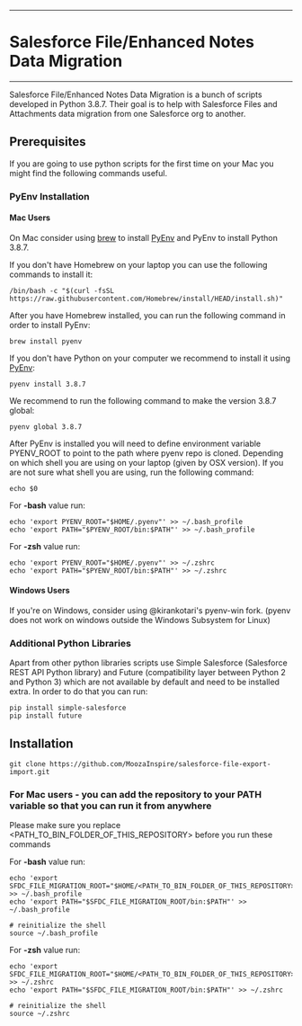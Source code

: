 *********************************************
# Salesforce File/Enhanced Notes Data Migration
*********************************************

Salesforce File/Enhanced Notes Data Migration is a bunch of scripts developed in Python 3.8.7. Their goal is to help with Salesforce Files and Attachments data migration from one Salesforce org to another.

## Prerequisites
If you are going to use python scripts for the first time on your Mac you might find the following commands useful.

### PyEnv Installation
#### Mac Users
On Mac consider using [brew](https://github.com/rbenv/rbenv) to install [PyEnv](https://github.com/pyenv/pyenv) and PyEnv to install Python 3.8.7.

If you don't have Homebrew on your laptop you can use the following commands to install it:

    /bin/bash -c "$(curl -fsSL https://raw.githubusercontent.com/Homebrew/install/HEAD/install.sh)"

After you have Homebrew installed, you can run the following command in order to install PyEnv:

    brew install pyenv

If you don't have Python on your computer we recommend to install it using [PyEnv](https://github.com/pyenv/pyenv):
    
    pyenv install 3.8.7
    
We recommend to run the following command to make the version 3.8.7 global:

    pyenv global 3.8.7
    
After PyEnv is installed you will need to define environment variable PYENV_ROOT to point to the path where pyenv repo is cloned. Depending on which shell you are using on your laptop (given by OSX version). If you are not sure what shell you are using, run the following command:

    echo $0

For **-bash** value run:
    
    echo 'export PYENV_ROOT="$HOME/.pyenv"' >> ~/.bash_profile
    echo 'export PATH="$PYENV_ROOT/bin:$PATH"' >> ~/.bash_profile

For **-zsh** value run:

    echo 'export PYENV_ROOT="$HOME/.pyenv"' >> ~/.zshrc
    echo 'export PATH="$PYENV_ROOT/bin:$PATH"' >> ~/.zshrc
    
#### Windows Users
If you're on Windows, consider using @kirankotari's pyenv-win fork. (pyenv does not work on windows outside the Windows Subsystem for Linux)

### Additional Python Libraries
Apart from other python libraries scripts use Simple Salesforce (Salesforce REST API Python library) and Future (compatibility layer between Python 2 and Python 3) which are not available by default and need to be installed extra. In order to do that you can run:

    pip install simple-salesforce
    pip install future
    
## Installation

    git clone https://github.com/MoozaInspire/salesforce-file-export-import.git
    
### For Mac users - you can add the repository to your PATH variable so that you can run it from anywhere
Please make sure you replace <PATH_TO_BIN_FOLDER_OF_THIS_REPOSITORY> before you run these commands

For **-bash** value run:
    
    echo 'export SFDC_FILE_MIGRATION_ROOT="$HOME/<PATH_TO_BIN_FOLDER_OF_THIS_REPOSITORY>"' >> ~/.bash_profile
    echo 'export PATH="$SFDC_FILE_MIGRATION_ROOT/bin:$PATH"' >> ~/.bash_profile
    
    # reinitialize the shell
    source ~/.bash_profile

For **-zsh** value run:

    echo 'export SFDC_FILE_MIGRATION_ROOT="$HOME/<PATH_TO_BIN_FOLDER_OF_THIS_REPOSITORY>"' >> ~/.zshrc
    echo 'export PATH="$SFDC_FILE_MIGRATION_ROOT/bin:$PATH"' >> ~/.zshrc
    
    # reinitialize the shell
    source ~/.zshrc
